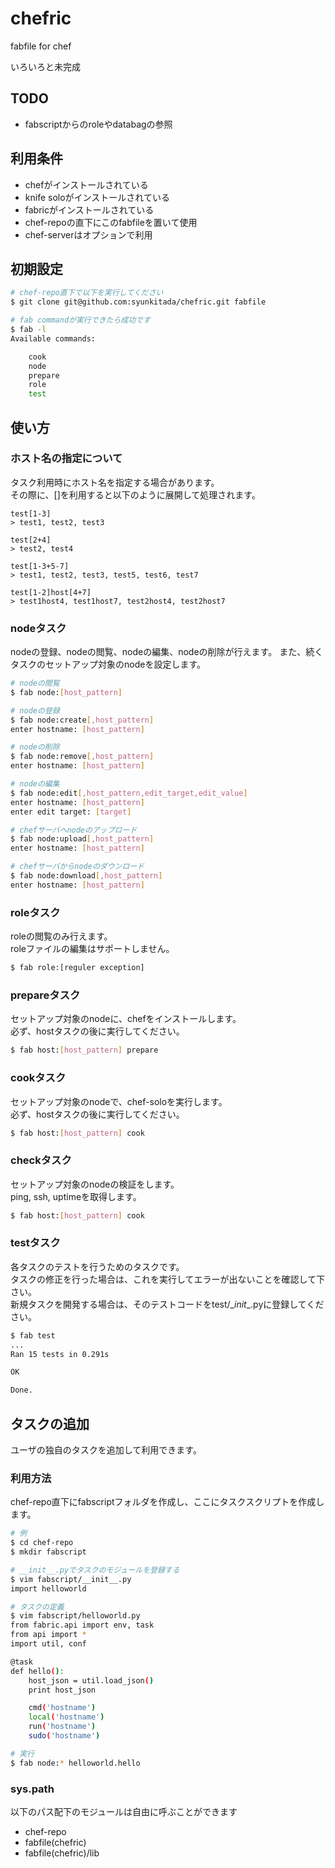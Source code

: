 # chefric

fabfile for chef

いろいろと未完成

## TODO
* fabscriptからのroleやdatabagの参照

## 利用条件
* chefがインストールされている
* knife soloがインストールされている
* fabricがインストールされている
* chef-repoの直下にこのfabfileを置いて使用
* chef-serverはオプションで利用

## 初期設定
``` bash
# chef-repo直下で以下を実行してください
$ git clone git@github.com:syunkitada/chefric.git fabfile

# fab commandが実行できたら成功です
$ fab -l
Available commands:

    cook
    node
    prepare
    role
    test
```

## 使い方
### ホスト名の指定について
タスク利用時にホスト名を指定する場合があります。  
その際に、[]を利用すると以下のように展開して処理されます。
```
test[1-3]
> test1, test2, test3

test[2+4]
> test2, test4

test[1-3+5-7]
> test1, test2, test3, test5, test6, test7

test[1-2]host[4+7]
> test1host4, test1host7, test2host4, test2host7
```


### nodeタスク
nodeの登録、nodeの閲覧、nodeの編集、nodeの削除が行えます。
また、続くタスクのセットアップ対象のnodeを設定します。
``` bash
# nodeの閲覧
$ fab node:[host_pattern]

# nodeの登録
$ fab node:create[,host_pattern]
enter hostname: [host_pattern]

# nodeの削除
$ fab node:remove[,host_pattern]
enter hostname: [host_pattern]

# nodeの編集
$ fab node:edit[,host_pattern,edit_target,edit_value]
enter hostname: [host_pattern]
enter edit target: [target]

# chefサーバへnodeのアップロード
$ fab node:upload[,host_pattern]
enter hostname: [host_pattern]

# chefサーバからnodeのダウンロード
$ fab node:download[,host_pattern]
enter hostname: [host_pattern]
```

### roleタスク
roleの閲覧のみ行えます。  
roleファイルの編集はサポートしません。
``` bash
$ fab role:[reguler exception]
```


### prepareタスク
セットアップ対象のnodeに、chefをインストールします。  
必ず、hostタスクの後に実行してください。
``` bash
$ fab host:[host_pattern] prepare
```


### cookタスク
セットアップ対象のnodeで、chef-soloを実行します。  
必ず、hostタスクの後に実行してください。
``` bash
$ fab host:[host_pattern] cook
```

### checkタスク
セットアップ対象のnodeの検証をします。  
ping, ssh, uptimeを取得します。
``` bash
$ fab host:[host_pattern] cook
```

### testタスク
各タスクのテストを行うためのタスクです。  
タスクの修正を行った場合は、これを実行してエラーが出ないことを確認して下さい。  
新規タスクを開発する場合は、そのテストコードをtest/\__init__.pyに登録してください。
``` bash
$ fab test
...
Ran 15 tests in 0.291s

OK

Done.
```

## タスクの追加
ユーザの独自のタスクを追加して利用できます。
### 利用方法
chef-repo直下にfabscriptフォルダを作成し、ここにタスクスクリプトを作成します。
``` bash
# 例
$ cd chef-repo
$ mkdir fabscript

# __init__.pyでタスクのモジュールを登録する
$ vim fabscript/__init__.py
import helloworld

# タスクの定義
$ vim fabscript/helloworld.py
from fabric.api import env, task
from api import *
import util, conf

@task
def hello():
    host_json = util.load_json()
    print host_json

    cmd('hostname')
    local('hostname')
    run('hostname')
    sudo('hostname')

# 実行
$ fab node:* helloworld.hello
```

### sys.path
以下のパス配下のモジュールは自由に呼ぶことができます
* chef-repo
* fabfile(chefric)
* fabfile(chefric)/lib

